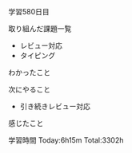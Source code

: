 学習580日目

取り組んだ課題一覧

- レビュー対応
- タイピング

わかったこと

次にやること

- 引き続きレビュー対応


感じたこと

学習時間 Today:6h15m Total:3302h